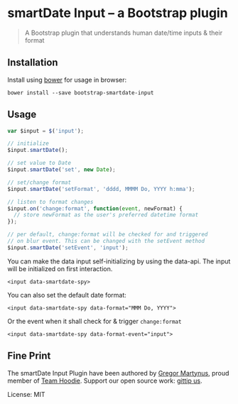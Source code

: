 smartDate Input – a Bootstrap plugin
====================================

> A Bootstrap plugin that understands human date/time inputs & their format

Installation
------------

Install using [bower](http://bower.io/) for usage in browser:

```
bower install --save bootstrap-smartdate-input
```


Usage
-----

```js
var $input = $('input');

// initialize
$input.smartDate();

// set value to Date
$input.smartDate('set', new Date);

// set/change format
$input.smartDate('setFormat', 'dddd, MMMM Do, YYYY h:mma');

// listen to format changes
$input.on('change:format', function(event, newFormat) {
  // store newFormat as the user's preferred datetime format
});

// per default, change:format will be checked for and triggered
// on blur event. This can be changed with the setEvent method
$input.smartDate('setEvent', 'input');
```

You can make the data input self-initializing by using the data-api.
The input will be initialized on first interaction.

```
<input data-smartdate-spy>
```

You can also set the default date format:

```
<input data-smartdate-spy data-format="MMM Do, YYYY">
```

Or the event when it shall check for & trigger `change:format`

```
<input data-smartdate-spy data-format-event="input">
```

Fine Print
----------

The smartDate Input Plugin have been authored by [Gregor Martynus](https://github.com/gr2m),
proud member of [Team Hoodie](http://hood.ie/). Support our open source work: [gittip us](https://www.gittip.com/hoodiehq/).

License: MIT
